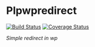 # Plpwpredirect

[![Build Status](https://travis-ci.org/dendevs/plpwpredirect.svg)](https://travis-ci.org/dendevs/plpwpredirect)
[![Coverage Status](https://coveralls.io/repos/dendevs/plpwpredirect/badge.svg?branch=master&service=github)](https://coveralls.io/github/dendevs/plpwpredirect?branch=master)

*Simple redirect in wp*
